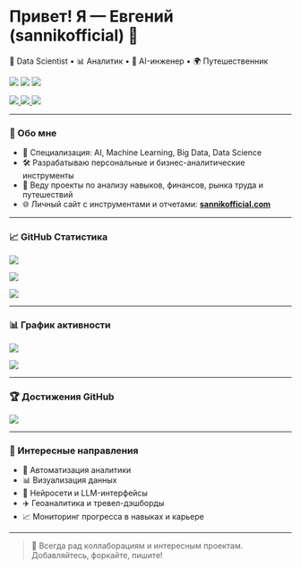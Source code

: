 <h1 align="left">Привет! Я — Евгений (sannikofficial) 👋</h1>

<p align="left">
  🔬 Data Scientist • 📊 Аналитик • 🤖 AI-инженер • 🌍 Путешественник
</p>

<p align="left">
  <img src="https://img.shields.io/github/followers/sannikofficial?label=Followers&style=social" />
  <img src="https://img.shields.io/github/stars/sannikofficial?label=Stars&style=social" />
  <img src="https://img.shields.io/badge/Repos-20-blue" />
</p>

<p align="left">
  <a href="https://sannikofficial.com/experience/">
    <img src="https://img.shields.io/badge/🌐 Сайт-sannikofficial.com-blueviolet?style=for-the-badge" />
  </a>
  <a href="https://github.com/sannikofficial/Portfolio-of-projects">
    <img src="https://img.shields.io/badge/📁 Проекты-Portfolio-informational?style=for-the-badge" />
  </a>
  <a href="https://github.com/sannikofficial/Certificates-and-Education">
    <img src="https://img.shields.io/badge/🎓 Образование-Certificates-success?style=for-the-badge" />
  </a>
</p>

---

### 🚀 Обо мне

- 🧠 Специализация: AI, Machine Learning, Big Data, Data Science  
- 🛠 Разрабатываю персональные и бизнес-аналитические инструменты  
- 🧾 Веду проекты по анализу навыков, финансов, рынка труда и путешествий  
- 🌐 Личный сайт с инструментами и отчетами: **[sannikofficial.com](https://sannikofficial.com)**

---

### 📈 GitHub Статистика
<p align="left">
  <img src="https://github-readme-stats.vercel.app/api/top-langs/?username=sannikofficial&layout=compact&theme=tokyonight" />
</p>

<p align="left">
  <img src="https://github-readme-stats.vercel.app/api?username=sannikofficial&show_icons=true&theme=tokyonight" />
</p>

<p align="left">
  <img src="https://github-readme-streak-stats.herokuapp.com/?user=sannikofficial&theme=tokyonight" />
</p>

---

### 📊 График активности

<p align="left">
  <img src="https://github-activity-graph.vercel.app/graph?username=sannikofficial&theme=tokyo-night" />
</p>

<p align="left">
  <img src="https://github-readme-stats.vercel.app/api?username=sannikofficial&show_icons=true&include_all_commits=true&count_private=true&theme=tokyonight" />
</p>

---

### 🏆 Достижения GitHub

<p align="left">
  <img src="https://github-profile-trophy.vercel.app/?username=sannikofficial&theme=algolia&no-bg=true" />
</p>

---

### 📍 Интересные направления

- 📡 Автоматизация аналитики  
- 📊 Визуализация данных  
- 💬 Нейросети и LLM-интерфейсы  
- ✈️ Геоаналитика и тревел-дэшборды  
- 📈 Мониторинг прогресса в навыках и карьере  

---

> 🔗 Всегда рад коллаборациям и интересным проектам. Добавляйтесь, форкайте, пишите!
